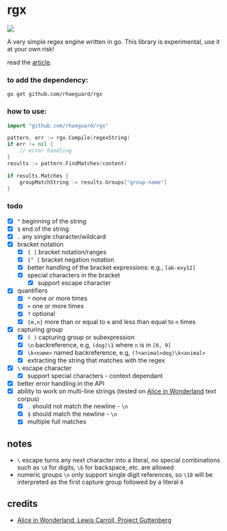 # rgx

![](https://github.com/rhaeguard/rgx/actions/workflows/go.yml/badge.svg)

A very simple regex engine written in go. This library is experimental, use it at your own risk!

read the [article](https://rhaeguard.github.io/posts/regex).

### to add the dependency:

```shell
go get github.com/rhaeguard/rgx
```

### how to use: 
```go
import "github.com/rhaeguard/rgx"

pattern, err := rgx.Compile(regexString)
if err != nil {
	// error handling
}
results := pattern.FindMatches(content)

if results.Matches {
	groupMatchString := results.Groups["group-name"]
}
```

### todo

- [x] `^` beginning of the string
- [x] `$` end of the string
- [x] `.` any single character/wildcard
- [x] bracket notation
  - [x] `[ ]` bracket notation/ranges
  - [x] `[^ ]` bracket negation notation
  - [x] better handling of the bracket expressions: e.g., `[ab-exy12]`
  - [x] special characters in the bracket
    - [x] support escape character
- [x] quantifiers
  - [x] `*` none or more times
  - [x] `+` one or more times
  - [x] `?` optional
  - [x] `{m,n}` more than or equal to `m` and less than equal to `n` times
- [x] capturing group
  - [x] `( )` capturing group or subexpression
  - [x] `\n` backreference, e.g, `(dog)\1` where `n` is in `[0, 9]`
  - [x] `\k<name>` named backreference, e.g, `(?<animal>dog)\k<animal>`
  - [x] extracting the string that matches with the regex
- [x] `\` escape character
  - [x] support special characters - context dependant
- [x] better error handling in the API
- [x] ability to work on multi-line strings (tested on [Alice in Wonderland](./lib_testdata) text corpus)
  - [x] `.` should not match the newline - `\n`
  - [x] `$` should match the newline - `\n`
  - [x] multiple full matches

## notes

- `\` escape turns any next character into a literal, no special combinations such as `\d` for digits, `\b` for backspace, etc. are allowed
- numeric groups `\n` only support single digit references, so `\10` will be interpreted as the first capture group followed by a literal `0`

## credits
- [Alice in Wonderland, Lewis Carroll, Project Guttenberg](https://www.gutenberg.org/ebooks/11)
